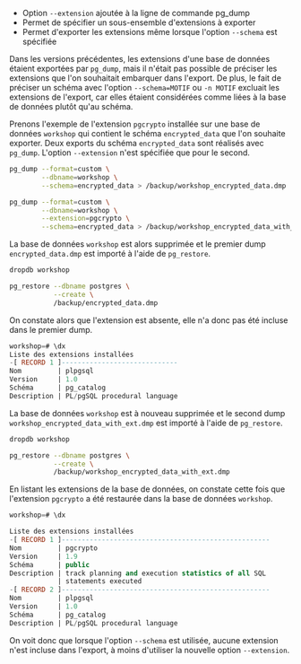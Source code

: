 <!--
Les commits sur ce sujet sont :

* https://git.postgresql.org/gitweb/?p=postgresql.git;a=commit;h=6568cef26e0f40c25ae54b8e20aad8d1410a854b

Discussion

* https://www.postgresql.org/message-id/flat/CAECtzeXOt4cnMU5+XMZzxBPJ_wu76pNy6HZKPRBL-j7yj1E4+g@mail.gmail.com

-->

<div class="slide-content">

* Option `--extension` ajoutée à la ligne de commande pg_dump
* Permet de spécifier un sous-ensemble d'extensions à exporter
* Permet d'exporter les extensions même lorsque l'option `--schema` est
  spécifiée

</div>

<div class="notes">

Dans les versions précédentes, les extensions d'une base de données étaient
exportées par `pg_dump`, mais il n'était pas possible de préciser les extensions
que l'on souhaitait embarquer dans l'export. De plus, le fait de préciser un
schéma avec l'option `--schema=MOTIF` ou `-n MOTIF` excluait les extensions
de l'export, car elles étaient considérées comme liées à la base de données
plutôt qu'au schéma.

Prenons l'exemple de l'extension `pgcrypto` installée sur une base de
données `workshop` qui contient le schéma `encrypted_data` que l'on souhaite
exporter. Deux exports du schéma `encrypted_data` sont réalisés avec `pg_dump`.
L'option `--extension` n'est spécifiée que pour le second.

```bash
pg_dump --format=custom \
        --dbname=workshop \
        --schema=encrypted_data > /backup/workshop_encrypted_data.dmp

pg_dump --format=custom \
        --dbname=workshop \
        --extension=pgcrypto \
        --schema=encrypted_data > /backup/workshop_encrypted_data_with_ext.dmp
```

La base de données `workshop` est alors supprimée et le premier dump
`encrypted_data.dmp` est importé à l'aide de `pg_restore`.

```bash
dropdb workshop

pg_restore --dbname postgres \
           --create \
           /backup/encrypted_data.dmp
```
On constate alors que l'extension est absente, elle n'a donc pas été incluse
dans le premier dump.

```sql
workshop=# \dx
Liste des extensions installées
-[ RECORD 1 ]-----------------------------
Nom         | plpgsql
Version     | 1.0
Schéma      | pg_catalog
Description | PL/pgSQL procedural language
```

La base de données `workshop` est à nouveau supprimée et le second dump
`workshop_encrypted_data_with_ext.dmp` est importé à l'aide de `pg_restore`.

```bash
dropdb workshop

pg_restore --dbname postgres \
           --create \
           /backup/workshop_encrypted_data_with_ext.dmp
```
En listant les extensions de la base de données, on constate cette fois que
l'extension `pgcrypto` a été restaurée dans la base de données
`workshop`.

```sql
workshop=# \dx

Liste des extensions installées
-[ RECORD 1 ]----------------------------------------------------
Nom         | pgcrypto
Version     | 1.9
Schéma      | public
Description | track planning and execution statistics of all SQL
            | statements executed
-[ RECORD 2 ]----------------------------------------------------
Nom         | plpgsql
Version     | 1.0
Schéma      | pg_catalog
Description | PL/pgSQL procedural language
```
On voit donc que lorsque l'option `--schema` est utilisée, aucune extension n'est
incluse dans l'export, à moins d'utiliser la nouvelle option `--extension`.

</div>
